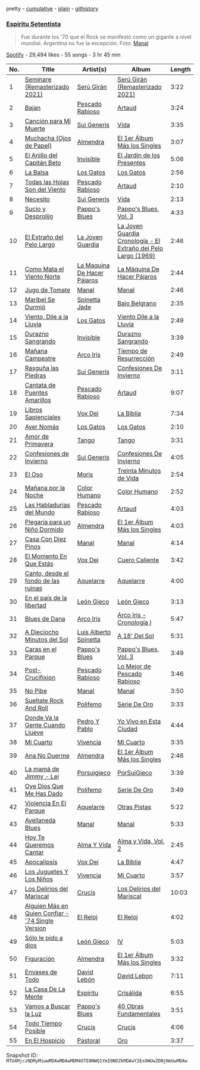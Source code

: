 pretty - [cumulative](/playlists/cumulative/37i9dQZF1DWZsLcak1FuUD.md) - [plain](/playlists/plain/37i9dQZF1DWZsLcak1FuUD) - [githistory](https://github.githistory.xyz/mackorone/spotify-playlist-archive/blob/main/playlists/plain/37i9dQZF1DWZsLcak1FuUD)

### [Espíritu Setentista](https://open.spotify.com/playlist/37i9dQZF1DWZsLcak1FuUD)

> Fue durante los '70 que el Rock se manifestó como un gigante a nivel mundial\. Argentina no fue la excepción\.  Foto: <a href="spotify:artist:10vtHOCA3qPLmrGylgO2F1">Manal</a>

[Spotify](https://open.spotify.com/user/spotify) - 29,494 likes - 55 songs - 3 hr 45 min

| No. | Title | Artist(s) | Album | Length |
|---|---|---|---|---|
| 1 | [Seminare \(Remasterizado 2021\)](https://open.spotify.com/track/61zbxB39zUY5oxBvEvvMYv) | [Serú Girán](https://open.spotify.com/artist/6CrQKZeuSKNYgrE7PeYqJ1) | [Serú Girán \(Remasterizado 2021\)](https://open.spotify.com/album/23jPuEGchD65GA5PGJRwJo) | 3:22 |
| 2 | [Bajan](https://open.spotify.com/track/6hmYi0E6EBEmDeztQHaH0C) | [Pescado Rabioso](https://open.spotify.com/artist/3q1NXsv9XypOUCJfEatXH9) | [Artaud](https://open.spotify.com/album/5MJR9j21vjEi4ODxzhvoTA) | 3:24 |
| 3 | [Canción para Mi Muerte](https://open.spotify.com/track/0t0Kl5jxxV3s8bdpILkgmd) | [Sui Generis](https://open.spotify.com/artist/5lCqW8vcd4TyTHzGIuKdH8) | [Vida](https://open.spotify.com/album/0EdYPXNaKi8QOBwq1C13jM) | 3:35 |
| 4 | [Muchacha \(Ojos de Papel\)](https://open.spotify.com/track/1SXzI5Rnid2ApgNQPmROLm) | [Almendra](https://open.spotify.com/artist/7x2a9uyqlWbE9LwcoQWDTo) | [El 1er Álbum Más los Singles](https://open.spotify.com/album/2Syxpgpva5hDmqCZpmmJHp) | 3:07 |
| 5 | [El Anillo del Capitán Beto](https://open.spotify.com/track/23jMDvKil4frbTA35BVzBY) | [Invisible](https://open.spotify.com/artist/3FjdJbt6Myq32uv7P4owM1) | [El Jardin de los Presentes](https://open.spotify.com/album/0lbpA4dCZfaNhy6LZrGDvJ) | 5:06 |
| 6 | [La Balsa](https://open.spotify.com/track/4J2xMy0kakU9sAin1uppxb) | [Los Gatos](https://open.spotify.com/artist/7wL1RaL0IEr7bK2WKV9sEU) | [Los Gatos](https://open.spotify.com/album/0vTTjKizDeDsQJKzdT7s8G) | 2:56 |
| 7 | [Todas las Hojas Son del Viento](https://open.spotify.com/track/689lBKIELtWGHfsPWpR6rv) | [Pescado Rabioso](https://open.spotify.com/artist/3q1NXsv9XypOUCJfEatXH9) | [Artaud](https://open.spotify.com/album/5MJR9j21vjEi4ODxzhvoTA) | 2:10 |
| 8 | [Necesito](https://open.spotify.com/track/7H62s62eUQqYXTA3WsrTK7) | [Sui Generis](https://open.spotify.com/artist/5lCqW8vcd4TyTHzGIuKdH8) | [Vida](https://open.spotify.com/album/0EdYPXNaKi8QOBwq1C13jM) | 2:13 |
| 9 | [Sucio y Desprolijo](https://open.spotify.com/track/11SyFXAlto6hoUX39CEuCQ) | [Pappo's Blues](https://open.spotify.com/artist/59dLJG3ZVwkMZLFKByQCJB) | [Pappo's Blues, Vol\. 3](https://open.spotify.com/album/3TIorpubpykzUFdUNBLOdp) | 4:33 |
| 10 | [El Extraño del Pelo Largo](https://open.spotify.com/track/684mSIt8bHBYGgIQjFsERt) | [La Joven Guardia](https://open.spotify.com/artist/5Pq1eqKbVKRziJs6cSUoBy) | [La Joven Guardia Cronología \- El Extraño del Pelo Largo \(1969\)](https://open.spotify.com/album/2Z5PSIAehRpKj55QrAMasD) | 2:46 |
| 11 | [Como Mata el Viento Norte](https://open.spotify.com/track/7BbpLe12HpkoZJcJs1A3SP) | [La Maquina De Hacer Pájaros](https://open.spotify.com/artist/40c6EALi3nTmNeOAS3Eu5h) | [La Máquina De Hacer Pájaros](https://open.spotify.com/album/4uXadaCsBVwLK6s5V14Kjw) | 2:44 |
| 12 | [Jugo de Tomate](https://open.spotify.com/track/0agzpJR3jRbfLKhG5nWxx3) | [Manal](https://open.spotify.com/artist/10vtHOCA3qPLmrGylgO2F1) | [Manal](https://open.spotify.com/album/1VoglV38RPcTn7P9yZxO4C) | 2:46 |
| 13 | [Maribel Se Durmió](https://open.spotify.com/track/5BaqCOW8FaahrXIRIvU6Ad) | [Spinetta Jade](https://open.spotify.com/artist/3WxVICwFDAWMTWH8sELmRe) | [Bajo Belgrano](https://open.spotify.com/album/3pFMaPwaHb6D0EkMtRlaO9) | 2:35 |
| 14 | [Viento, Dile a la Lluvia](https://open.spotify.com/track/5Qz4D3NixycveVWlTgksDn) | [Los Gatos](https://open.spotify.com/artist/7wL1RaL0IEr7bK2WKV9sEU) | [Viento Dile a la Lluvia](https://open.spotify.com/album/2z1Mp2nXoOHfcI3biDXS8h) | 2:49 |
| 15 | [Durazno Sangrando](https://open.spotify.com/track/6pjbkrGImw09Nv5Ji3emkr) | [Invisible](https://open.spotify.com/artist/3FjdJbt6Myq32uv7P4owM1) | [Durazno Sangrando](https://open.spotify.com/album/4Cf6WflKk1FEtffkm9h1U7) | 3:39 |
| 16 | [Mañana Campestre](https://open.spotify.com/track/1f3uOzmizXQfkezHCdu53L) | [Arco Iris](https://open.spotify.com/artist/1fl6UrQ5p2aQQwKfkrPNpW) | [Tiempo de Resurrección](https://open.spotify.com/album/57QC2S4mWSAP2MwVIB40QM) | 2:49 |
| 17 | [Rasguña las Piedras](https://open.spotify.com/track/3lvAzKmRH8vzXQ4xm19v78) | [Sui Generis](https://open.spotify.com/artist/5lCqW8vcd4TyTHzGIuKdH8) | [Confesiones De Invierno](https://open.spotify.com/album/01SHGcb4X59QOezJ2MhqJx) | 3:11 |
| 18 | [Cantata de Puentes Amarillos](https://open.spotify.com/track/7BCQ7bfdNpCdLmlvEGUfSG) | [Pescado Rabioso](https://open.spotify.com/artist/3q1NXsv9XypOUCJfEatXH9) | [Artaud](https://open.spotify.com/album/5MJR9j21vjEi4ODxzhvoTA) | 9:07 |
| 19 | [Libros Sapienciales](https://open.spotify.com/track/5SS4Eu297wAFbXjpuagLe3) | [Vox Dei](https://open.spotify.com/artist/1sTOtMflHQ1ULtuozST5RR) | [La Biblia](https://open.spotify.com/album/5rTDeb1l0Mj4vNDKfvCRd6) | 7:34 |
| 20 | [Ayer Nomás](https://open.spotify.com/track/20ILhYY5QbmsNc8KKBf8w5) | [Los Gatos](https://open.spotify.com/artist/7wL1RaL0IEr7bK2WKV9sEU) | [Los Gatos](https://open.spotify.com/album/0vTTjKizDeDsQJKzdT7s8G) | 2:10 |
| 21 | [Amor de Primavera](https://open.spotify.com/track/1bvQiT1IglZ3QKIpEHgKeC) | [Tango](https://open.spotify.com/artist/7CSiyutcNoggAxGRxymDHM) | [Tango](https://open.spotify.com/album/1p9tykpcBRGa6lHjviOn9x) | 3:31 |
| 22 | [Confesiones de Invierno](https://open.spotify.com/track/47im9FzRfqAS2KYvw3NhSw) | [Sui Generis](https://open.spotify.com/artist/5lCqW8vcd4TyTHzGIuKdH8) | [Confesiones De Invierno](https://open.spotify.com/album/01SHGcb4X59QOezJ2MhqJx) | 4:05 |
| 23 | [El Oso](https://open.spotify.com/track/42WA51ZqDPtp4ZhJj2ngAB) | [Moris](https://open.spotify.com/artist/6nDtQCSWqly8rUM8s0JZa5) | [Treinta Minutos de Vida](https://open.spotify.com/album/68sHSdp4YABOmihgZ3ATNT) | 2:54 |
| 24 | [Mañana por la Noche](https://open.spotify.com/track/6gWplVwr7ta6vpp2DSCo96) | [Color Humano](https://open.spotify.com/artist/6AETRCQep85mUtIlX7BaFV) | [Color Humano](https://open.spotify.com/album/0iEUyTKuM2Nhi3ehAbwYmH) | 2:52 |
| 25 | [Las Habladurias del Mundo](https://open.spotify.com/track/5K6fJf9l8WTsscngGert0b) | [Pescado Rabioso](https://open.spotify.com/artist/3q1NXsv9XypOUCJfEatXH9) | [Artaud](https://open.spotify.com/album/5MJR9j21vjEi4ODxzhvoTA) | 4:03 |
| 26 | [Plegaria para un Niño Dormido](https://open.spotify.com/track/3FKbpQhczilHZD5LJOqSdR) | [Almendra](https://open.spotify.com/artist/7x2a9uyqlWbE9LwcoQWDTo) | [El 1er Álbum Más los Singles](https://open.spotify.com/album/2Syxpgpva5hDmqCZpmmJHp) | 4:03 |
| 27 | [Casa Con Diez Pinos](https://open.spotify.com/track/2Ras7UcXvzenVmkyVMibdh) | [Manal](https://open.spotify.com/artist/10vtHOCA3qPLmrGylgO2F1) | [Manal](https://open.spotify.com/album/1VoglV38RPcTn7P9yZxO4C) | 4:14 |
| 28 | [El Momento En Que Estás](https://open.spotify.com/track/45X4LNePuohdGmuLxpf6oO) | [Vox Dei](https://open.spotify.com/artist/1sTOtMflHQ1ULtuozST5RR) | [Cuero Caliente](https://open.spotify.com/album/4mM0WL1bhWu1AUggznW2tN) | 3:42 |
| 29 | [Canto, desde el fondo de las ruinas](https://open.spotify.com/track/0bVpPI7PzrScltqKCm5DKp) | [Aquelarre](https://open.spotify.com/artist/3cG8AMyTTUk3Y6LIqyjOxc) | [Aquelarre](https://open.spotify.com/album/21k9Lf53dN3pCJ8JZsk81p) | 4:00 |
| 30 | [En el país de la libertad](https://open.spotify.com/track/1oiMVZp0WcRmsxdfHdoRwb) | [León Gieco](https://open.spotify.com/artist/5yoimVE1rbc3kAx4uwr7eq) | [León Gieco](https://open.spotify.com/album/61O3RcbSiFklK1N9SC5LCd) | 3:13 |
| 31 | [Blues de Dana](https://open.spotify.com/track/32Du6z7oXiowmiZCPpnLj5) | [Arco Iris](https://open.spotify.com/artist/1fl6UrQ5p2aQQwKfkrPNpW) | [Arco Iris \- Cronología I](https://open.spotify.com/album/1vNUHRvUEXMmcjAzFW4b5m) | 5:47 |
| 32 | [A Dieciocho Minutos del Sol](https://open.spotify.com/track/7ze8PcVXJzcAfCQ0Etjp6v) | [Luis Alberto Spinetta](https://open.spotify.com/artist/1MuQ2m2tg7naeRGAOxYZer) | [A 18' Del Sol](https://open.spotify.com/album/1uZafurVG5V3TZDqEnVmeR) | 5:31 |
| 33 | [Caras en el Parque](https://open.spotify.com/track/3yvbu9332UXDudzznrTuGw) | [Pappo's Blues](https://open.spotify.com/artist/59dLJG3ZVwkMZLFKByQCJB) | [Pappo's Blues, Vol\. 3](https://open.spotify.com/album/3TIorpubpykzUFdUNBLOdp) | 3:49 |
| 34 | [Post\-Crucifixion](https://open.spotify.com/track/2ri0lTjVeBkWAmRVkJoHXL) | [Pescado Rabioso](https://open.spotify.com/artist/3q1NXsv9XypOUCJfEatXH9) | [Lo Mejor de Pescado Rabioso](https://open.spotify.com/album/3XxDmLiEBKqFu1MiZ3fayw) | 3:46 |
| 35 | [No Pibe](https://open.spotify.com/track/1XjCxUmgXzqLEGzqUse3qK) | [Manal](https://open.spotify.com/artist/10vtHOCA3qPLmrGylgO2F1) | [Manal](https://open.spotify.com/album/1VoglV38RPcTn7P9yZxO4C) | 3:50 |
| 36 | [Sueltate Rock And Roll](https://open.spotify.com/track/1HbLdtZvbp8JRVAJhlktfK) | [Polifemo](https://open.spotify.com/artist/5kt7SkycNsq8vbKoFb3QxO) | [Serie De Oro](https://open.spotify.com/album/0K5znMCZ80jQtl2zqMCoyE) | 3:33 |
| 37 | [Donde Va la Gente Cuando Llueve](https://open.spotify.com/track/2JjB7P18oOeqpWKGsUGINy) | [Pedro Y Pablo](https://open.spotify.com/artist/5YDpwWFLxk3wmHBKqAcfiI) | [Yo Vivo en Esta Ciudad](https://open.spotify.com/album/5rpMRdL6IxV1obCxjf4q5i) | 4:44 |
| 38 | [Mi Cuarto](https://open.spotify.com/track/1eD4rXi4Orx0b3k5an1LBL) | [Vivencia](https://open.spotify.com/artist/65IXQZtLc1OfW8H9YxRFwY) | [Mi Cuarto](https://open.spotify.com/album/5bvtHEGG4MGEGkGTFw1lv6) | 3:35 |
| 39 | [Ana No Duerme](https://open.spotify.com/track/4ev0iQn9HTKQHxcSDxklhu) | [Almendra](https://open.spotify.com/artist/7x2a9uyqlWbE9LwcoQWDTo) | [El 1er Álbum Más los Singles](https://open.spotify.com/album/2Syxpgpva5hDmqCZpmmJHp) | 2:46 |
| 40 | [La mamá de Jimmy \- Leí](https://open.spotify.com/track/34MKQgDEwYzDer6VZKIGhZ) | [Porsuigieco](https://open.spotify.com/artist/4LoFcBNitqIC130rvzS6BG) | [PorSuiGieco](https://open.spotify.com/album/7ug5TR3GSr8nmDWLaOQ93r) | 3:39 |
| 41 | [Oye Dios Que Me Has Dado](https://open.spotify.com/track/7xfYEIvk2qRxODCefqdOuR) | [Polifemo](https://open.spotify.com/artist/5kt7SkycNsq8vbKoFb3QxO) | [Serie De Oro](https://open.spotify.com/album/0K5znMCZ80jQtl2zqMCoyE) | 3:49 |
| 42 | [Violencia En El Parque](https://open.spotify.com/track/79Endo4IymZMWDQ0wk116S) | [Aquelarre](https://open.spotify.com/artist/3cG8AMyTTUk3Y6LIqyjOxc) | [Otras Pistas](https://open.spotify.com/album/4vNaQkW0hQORx5gVi0WFJV) | 5:22 |
| 43 | [Avellaneda Blues](https://open.spotify.com/track/2SeUS7JmN0oLjHPHGvDZFA) | [Manal](https://open.spotify.com/artist/10vtHOCA3qPLmrGylgO2F1) | [Manal](https://open.spotify.com/album/1VoglV38RPcTn7P9yZxO4C) | 5:33 |
| 44 | [Hoy Te Queremos Cantar](https://open.spotify.com/track/6O036ngVof8dIfCILsJkVv) | [Alma Y Vida](https://open.spotify.com/artist/6Qv7PzO62iPNtE9jNTPGDG) | [Alma y Vida, Vol\. 2](https://open.spotify.com/album/7MHEzCpcFrBeVBaqzM6cSl) | 2:45 |
| 45 | [Apocalipsis](https://open.spotify.com/track/1BOrWWE3wANOCYFn6p2Z9Y) | [Vox Dei](https://open.spotify.com/artist/1sTOtMflHQ1ULtuozST5RR) | [La Biblia](https://open.spotify.com/album/5rTDeb1l0Mj4vNDKfvCRd6) | 4:47 |
| 46 | [Los Juguetes Y Los Niños](https://open.spotify.com/track/3xNyKcQM5nMB3gY6XDvYpF) | [Vivencia](https://open.spotify.com/artist/65IXQZtLc1OfW8H9YxRFwY) | [Mi Cuarto](https://open.spotify.com/album/5bvtHEGG4MGEGkGTFw1lv6) | 3:57 |
| 47 | [Los Delirios del Mariscal](https://open.spotify.com/track/56vhyP9UvLtGYUbeBBxqke) | [Crucis](https://open.spotify.com/artist/3PN8odvj48fnALdAsCKG3g) | [Los Delirios del Mariscal](https://open.spotify.com/album/1IQKV1zaM2GihjCXjZTdeJ) | 10:03 |
| 48 | [Alguien Más en Quien Confiar \- '74 Single Version](https://open.spotify.com/track/10F81E1vPGGROdMHyVthSh) | [El Reloj](https://open.spotify.com/artist/4qZeDZdBD3NiWVbkwX2Lpx) | [El Reloj](https://open.spotify.com/album/3xIkQ0YsEyRvjEY1a8KdXc) | 4:02 |
| 49 | [Sólo le pido a dios](https://open.spotify.com/track/5JNZh5pSVcqgacUDd41rTy) | [León Gieco](https://open.spotify.com/artist/5yoimVE1rbc3kAx4uwr7eq) | [lV](https://open.spotify.com/album/2NoClUagMc6dN9g3KOm4PQ) | 5:03 |
| 50 | [Figuración](https://open.spotify.com/track/2ZXPZV2w9KSEH6YXJQwFBP) | [Almendra](https://open.spotify.com/artist/7x2a9uyqlWbE9LwcoQWDTo) | [El 1er Álbum Más los Singles](https://open.spotify.com/album/2Syxpgpva5hDmqCZpmmJHp) | 3:32 |
| 51 | [Envases de Todo](https://open.spotify.com/track/7gIUh5iGYpTagqtq74hvs0) | [David Lebón](https://open.spotify.com/artist/48Idb5uZga8diRAMTc9q3E) | [David Lebon](https://open.spotify.com/album/2sVpQXYG4nKgpJ5F3Q84RC) | 7:11 |
| 52 | [La Casa De La Mente](https://open.spotify.com/track/4o4LVmNCWYAisLF8j9yc69) | [Espiritu](https://open.spotify.com/artist/5QH5oyyvZkvgzAiENV3tph) | [Crisálida](https://open.spotify.com/album/373aJj6wGlb49JD46Qhh7Q) | 6:55 |
| 53 | [Vamos a Buscar la Luz](https://open.spotify.com/track/3olst9SIdO6I9lhYa6HyYQ) | [Pappo's Blues](https://open.spotify.com/artist/59dLJG3ZVwkMZLFKByQCJB) | [40 Obras Fundamentales](https://open.spotify.com/album/3hopYMyIaBFZTU5Fvt91NF) | 3:51 |
| 54 | [Todo Tiempo Posible](https://open.spotify.com/track/0aF2ape2b7Tzgo1GLs9re3) | [Crucis](https://open.spotify.com/artist/3PN8odvj48fnALdAsCKG3g) | [Crucis](https://open.spotify.com/album/7q4FDjboZh9zLPRqIxdWng) | 4:06 |
| 55 | [En El Hospicio](https://open.spotify.com/track/6NZ2OTfVCJ9rf6hm6tpJxh) | [Pastoral](https://open.spotify.com/artist/3budmcJD4fTyytFVDp5lud) | [Oro](https://open.spotify.com/album/67TJF7Es43tCAfZtWv5kiq) | 3:37 |

Snapshot ID: `MTU4MjczNDMyMiwwMDAwMDAwMDM4OTE0NWQ1YmI0NDZkMDAwY2ExOWUwZDNjNmUwMDAw`
